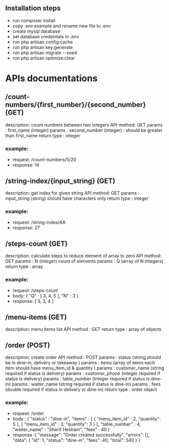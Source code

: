 ## Installation steps

* run composer install
* copy .env.example and rename new file to .env
* create mysql database 
* set database credenitals in .env
* run php artisan config:cache
* run php artisan key:generate
* run php artisan migrate --seed
* run php artisan optimize:clear


# APIs documentations

## /count-numbers/{first_number}/{second_number} (GET)

description: count numbers between two integers API
method: GET
params : first_name (integer)
params : second_number (integer) : should be greater than first_name
return type : integer 

### example:
- request: /count-numbers/5/20
- response: 14

## /string-index/{input_string} (GET)

description: get index for given string API
method: GET
params : input_string (string) should have characters only
return type : integer 

### example: 
- request: /string-index/AA
- response: 27

## /steps-count (GET)

description: calculate steps to reduce element of array to zero API
method: GET
params : N (integer) count of elements
params : Q (array of N integers)
return type : array

### example: 
- request: /steps-count
- body: {
    "Q" : [
        3,
        4,
        5
    ],
    "N" : 3
}
- response: [
    3,
    3,
    4
]

## /menu-items (GET)

description: menu items list API
method : GET
return type : array of objects 

## /order (POST)

description: create order API
method : POST
params : status (string should be in dine-in, delivery or takeaway )
params : items (array of items each item should have menu_item_id & quantity )
params : customer_name (string required if status is delivery)
params : customer_phone (integer required if status is delivery)
params : table_number (integer required if status is dine-in)
params : waiter_name (string required if status is dine-in)
params : fees (double required if status in delivery or dine-in)
return type : order object

### example:
- request: /order
- body : {
    "status" : "dine-in",
    "items" : [
        {
            "menu_item_id" : 2,
            "quantity": 5
        },
        {
            "menu_item_id" : 3,
            "quantity": 3
        }
    ],
    "table_number" : 4,
    "waiter_name" : "Sherif Hesham",
    "fees" : 40
}
- response :{
    "message": "Order created successfully",
    "errors": [],
    "data": {
        "id": 1,
        "status": "dine-in",
        "fees": 40,
        "total": 540
    }
}



